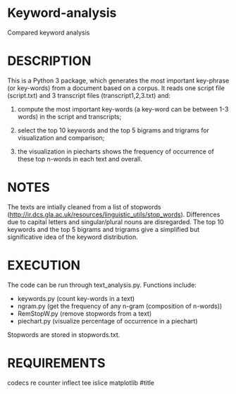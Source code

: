# Keyword-analysis
Compared keyword analysis

DESCRIPTION
===========

This is a Python 3 package, which generates the most important key-phrase (or key-words) from a document based on a corpus.
It reads one script file (script.txt) and 3 transcript files (transcript1,2,3.txt) and:

1. compute the most important key-words (a key-word can be between 1-3 words) in the script and transcripts;

2. select the top 10 keywords and the top 5 bigrams and trigrams for visualization and comparison;

3. the visualization in piecharts shows the frequency of occurrence of these top n-words in each text and overall.

NOTES
=====

The texts are intially cleaned from a list of stopwords (http://ir.dcs.gla.ac.uk/resources/linguistic_utils/stop_words). 
Differences due to capital letters and singular/plural nouns are disregarded. The top 10 keywords and the top 5 bigrams and trigrams give a simplified but significative idea of the keyword distribution. 

EXECUTION
=========

The code can be run through text_analysis.py. Functions include:
- keywords.py (count key-words in a text)
- ngram.py (get the frequency of any n-gram (composition of n-words))
- RemStopW.py (remove stopwords from a text)
- piechart.py (visualize percentage of occurrence in a piechart)

Stopwords are stored in stopwords.txt.

REQUIREMENTS
============
codecs
re
counter
inflect
tee
islice
matplotlib
#title
